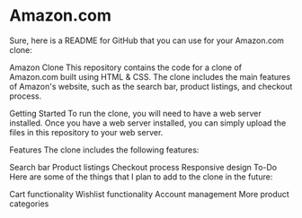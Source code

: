 # Amazon.com

Sure, here is a README for GitHub that you can use for your Amazon.com clone:

Amazon Clone
This repository contains the code for a clone of Amazon.com built using HTML & CSS. The clone includes the main features of Amazon's website, such as the search bar, product listings, and checkout process.

Getting Started
To run the clone, you will need to have a web server installed. Once you have a web server installed, you can simply upload the files in this repository to your web server.

Features
The clone includes the following features:

Search bar
Product listings
Checkout process
Responsive design
To-Do
Here are some of the things that I plan to add to the clone in the future:

Cart functionality
Wishlist functionality
Account management
More product categories
